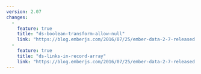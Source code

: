```yaml
---
version: 2.07
changes:
  -
    feature: true
    title: "ds-boolean-transform-allow-null"
    link: "https://blog.emberjs.com/2016/07/25/ember-data-2-7-released.html"
  -
    feature: true
    title: "ds-links-in-record-array"
    link: "https://blog.emberjs.com/2016/07/25/ember-data-2-7-released.html"
---
```

